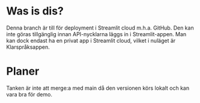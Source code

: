 # Was is dis?
Denna branch är till för deployment i Streamlit cloud m.h.a. GitHub. Den kan inte göras tillgänglig innan API-nycklarna läggs in i Streamlit-appen. Man kan dock endast ha en privat app i Streamlit cloud, vilket i nuläget är Klarspråksappen.

# Planer
Tanken är inte att merge:a med main då den versionen körs lokalt och kan vara bra för demo. 